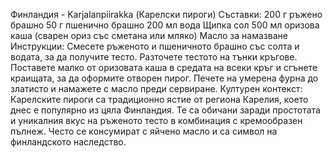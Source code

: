 Финландия - Karjalanpiirakka (Карелски пироги)
Съставки:
200 г ръжено брашно
50 г пшенично брашно
200 мл вода
Щипка сол
500 мл оризова каша (сварен ориз със сметана или мляко)
Масло за намазване
Инструкции:
Смесете ръженото и пшеничното брашно със солта и водата, за да получите тесто.
Разточете тестото на тънки кръгове.
Поставете малко от оризовата каша в средата на всеки кръг и сгънете краищата, за да оформите отворен пирог.
Печете на умерена фурна до златисто и намажете с масло преди сервиране.
Културен контекст:
Карелските пироги са традиционно ястие от региона Карелия, което днес е популярно из цяла Финландия. Те са обичани заради простотата и уникалния вкус на ръженото тесто в комбинация с кремообразен пълнеж. Често се консумират с яйчено масло и са символ на финландското наследство.